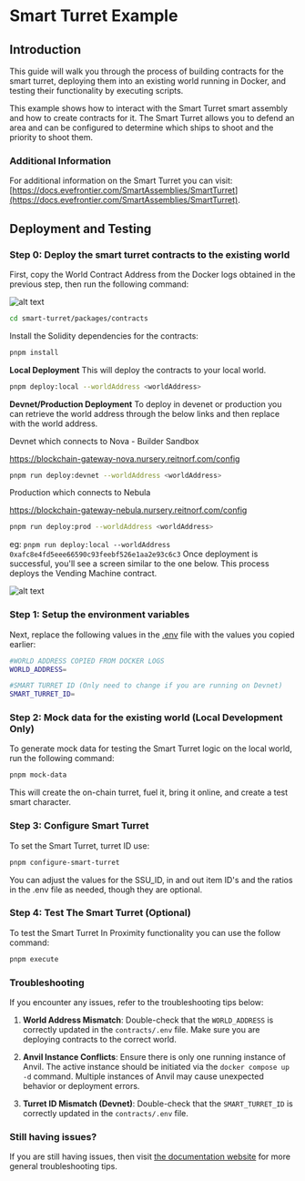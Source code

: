 # Smart Turret Example

## Introduction
This guide will walk you through the process of building contracts for the smart turret, deploying them into an existing world running in Docker, and testing their functionality by executing scripts.

This example shows how to interact with the Smart Turret smart assembly and how to create contracts for it. The Smart Turret allows you to defend an area and can be configured to determine which ships to shoot and the priority to shoot them.

### Additional Information

For additional information on the Smart Turret you can visit: [https://docs.evefrontier.com/SmartAssemblies/SmartTurret](https://docs.evefrontier.com/SmartAssemblies/SmartTurret).

## Deployment and Testing
### Step 0: Deploy the smart turret contracts to the existing world 
First, copy the World Contract Address from the Docker logs obtained in the previous step, then run the following command:

![alt text](../readme-imgs/docker_deployment.png)

```bash
cd smart-turret/packages/contracts
```

Install the Solidity dependencies for the contracts:
```bash
pnpm install
```

**Local Deployment**
This will deploy the contracts to your local world.
```bash
pnpm deploy:local --worldAddress <worldAddress> 
```
**Devnet/Production Deployment**
To deploy in devenet or production you can retrieve the world address through the below links and then replace <worldAddress> with the world address. 

Devnet which connects to Nova - Builder Sandbox
 
https://blockchain-gateway-nova.nursery.reitnorf.com/config

```bash
pnpm run deploy:devnet --worldAddress <worldAddress> 
```

Production which connects to Nebula
 
https://blockchain-gateway-nebula.nursery.reitnorf.com/config 

```bash
pnpm run deploy:prod --worldAddress <worldAddress> 
```

eg: `pnpm run deploy:local --worldAddress 0xafc8e4fd5eee66590c93feebf526e1aa2e93c6c3`
Once deployment is successful, you'll see a screen similar to the one below. This process deploys the Vending Machine contract.

![alt text](./readme-imgs/deployment.png)

### Step 1: Setup the environment variables 
Next, replace the following values in the [.env](./packages/contracts/.env) file with the values you copied earlier:

```bash
#WORLD ADDRESS COPIED FROM DOCKER LOGS
WORLD_ADDRESS=

#SMART TURRET ID (Only need to change if you are running on Devnet)
SMART_TURRET_ID=
```

### Step 2: Mock data for the existing world **(Local Development Only)**
To generate mock data for testing the Smart Turret logic on the local world, run the following command:

```bash
pnpm mock-data
```

This will create the on-chain turret, fuel it, bring it online, and create a test smart character.

### Step 3: Configure Smart Turret
To set the Smart Turret, turret ID use:

```bash
pnpm configure-smart-turret
```

You can adjust the values for the SSU_ID, in and out item ID's and the ratios in the .env file as needed, though they are optional.

### Step 4: Test The Smart Turret (Optional)
To test the Smart Turret In Proximity functionality you can use the follow command:

```bash
pnpm execute
```

### Troubleshooting

If you encounter any issues, refer to the troubleshooting tips below:

1. **World Address Mismatch**: Double-check that the `WORLD_ADDRESS` is correctly updated in the `contracts/.env` file. Make sure you are deploying contracts to the correct world.
   
2. **Anvil Instance Conflicts**: Ensure there is only one running instance of Anvil. The active instance should be initiated via the `docker compose up -d` command. Multiple instances of Anvil may cause unexpected behavior or deployment errors.

3. **Turret ID Mismatch (Devnet)**: Double-check that the `SMART_TURRET_ID` is correctly updated in the `contracts/.env` file. 

### Still having issues?
If you are still having issues, then visit [the documentation website](https://docs.evefrontier.com/Troubleshooting) for more general troubleshooting tips.